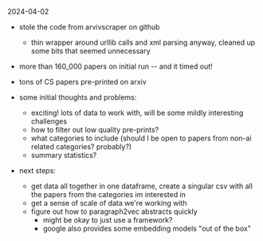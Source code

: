 2024-04-02

- stole the code from arvivscraper on github
  - thin wrapper around urllib calls and xml parsing anyway, cleaned up some bits that seemed unnecessary
- more than 160_000 papers on initial run -- and it timed out!
- tons of CS papers pre-printed on arxiv

- some initial thoughts and problems:

  - exciting! lots of data to work with, will be some mildly interesting challenges
  - how to filter out low quality pre-prints?
  - what categories to include (should I be open to papers from non-ai related categories? probably?)
  - summary statistics?

- next steps:
  - get data all together in one dataframe, create a singular csv with all the papers from the categories im interested in
  - get a sense of scale of data we're working with
  - figure out how to paragraph2vec abstracts quickly
    - might be okay to just use a framework?
    - google also provides some embedding models "out of the box"

